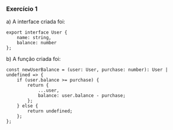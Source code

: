 ### Exercício 1

a) A interface criada foi:
```
export interface User {
    name: string,
    balance: number
};
```

b) A função criada foi:
```
const newUserBalance = (user: User, purchase: number): User | undefined => {
    if (user.balance >= purchase) {
        return {
            ...user,
            balance: user.balance - purchase;
        };
    } else {
        return undefined;
    };
};
```